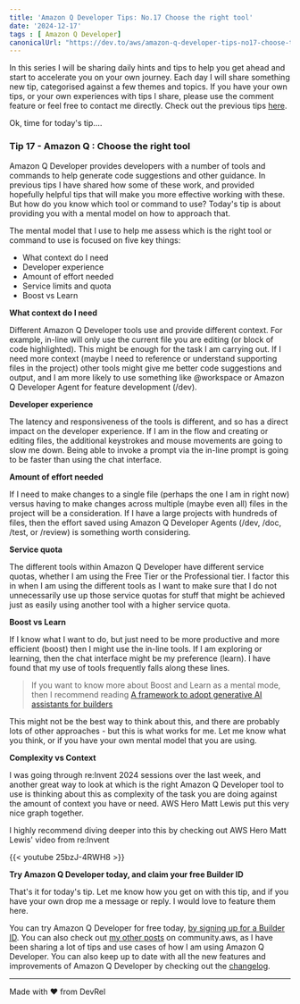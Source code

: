```yaml
---
title: 'Amazon Q Developer Tips: No.17 Choose the right tool'
date: '2024-12-17'
tags : [ Amazon Q Developer]
canonicalUrl: "https://dev.to/aws/amazon-q-developer-tips-no17-choose-the-right-tool-7a2"
---
```


In this series I will be sharing daily hints and tips to help you get ahead and start to accelerate you on your own journey. Each day I will share something new tip, categorised against a few themes and topics. If you have your own tips, or your own experiences with tips I share, please use the comment feature or feel free to contact me directly. Check out the previous tips [here](https://dev.to/aws/amazon-q-developer-tips-no16-how-to-tackle-llm-training-data-cutoff-497b).

Ok, time for today's tip....

### Tip 17 - Amazon Q : Choose the right tool

Amazon Q Developer provides developers with a number of tools and commands to help generate code suggestions and other guidance. In previous tips I have shared how some of these work, and provided hopefully helpful tips that will make you more effective working with these. But how do you know which tool or command to use? Today's tip is about providing you with a mental model on how to approach that.

The mental model that I use to help me assess which is the right tool or command to use is focused on five key things:

* What context do I need
* Developer experience
* Amount of effort needed
* Service limits and quota
* Boost vs Learn

**What context do I need**

Different Amazon Q Developer tools use and provide different context. For example, in-line will only use the current file you are editing (or block of code highlighted). This might be enough for the task I am carrying out. If I need more context (maybe I need to reference or understand supporting files in the project) other tools might give me better code suggestions and output, and I am more likely to use something like @workspace or Amazon Q Developer Agent for feature development (/dev).

**Developer experience**

The latency and responsiveness of the tools is different, and so has a direct impact on the developer experience. If I am in the flow and creating or editing files, the additional keystrokes and mouse movements are going to slow me down. Being able to invoke a prompt via the in-line prompt is going to be faster than using the chat interface. 

**Amount of effort needed**

If I need to make changes to a single file (perhaps the one I am in right now) versus having to make changes across multiple (maybe even all) files in the project will be a consideration. If I have a large projects with hundreds of files, then the effort saved using Amazon Q Developer Agents (/dev, /doc, /test, or /review) is something worth considering.

**Service quota**

The different tools within Amazon Q Developer have different service quotas, whether I am using the Free Tier or the Professional tier. I factor this in when I am using the different tools as I want to make sure that I do not unnecessarily use up those service quotas for stuff that might be achieved just as easily using another tool with a higher service quota.

**Boost vs Learn**

If I know what I want to do, but just need to be more productive and more efficient (boost) then I might use the in-line tools. If I am exploring or learning, then the chat interface might be my preference (learn). I have found that my use of tools frequently falls along these lines.

> If you want to know more about Boost and Learn as a mental mode, then I recommend reading [A framework to adopt generative AI assistants for builders](https://it20.info/2024/5/a-framework-to-adopt-generative-ai-assistants-for-builders/)


This might not be the best way to think about this, and there are probably lots of other approaches - but this is what works for me. Let me know what you think, or if you have your own mental model that you are using.

**Complexity vs Context**

I was going through re:Invent 2024 sessions over the last week, and another great way to look at which is the right Amazon Q Developer tool to use is thinking about this as complexity of the task you are doing against the amount of context you have or need. AWS Hero Matt Lewis put this very nice graph together.

<add Matts diagram>

I highly recommend diving deeper into this by checking out AWS Hero Matt Lewis' video from re:Invent

{{< youtube 25bzJ-4RWH8 >}}


**Try Amazon Q Developer today, and claim your free Builder ID**

That's it for today's tip. Let me know how you get on with this tip, and if you have your own drop me a message or reply. I would love to feature them here.

You can try Amazon Q Developer for free today, [by signing up for a Builder ID](https://community.aws/builderid?trk=34e0ecce-8101-42c4-840a-fe6170420294&sc_channel=el). You can also check out [my other posts](https://community.aws/@ricsueaws) on community.aws, as I have been sharing a lot of tips and use cases of how I am using Amazon Q Developer. You can also keep up to date with all the new features and improvements of Amazon Q Developer by checking out the [changelog](https://aws-oss.beachgeek.co.uk/40i).


---
Made with ♥ from DevRel
